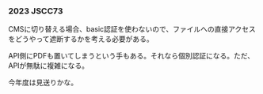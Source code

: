 
### 2023 JSCC73

CMSに切り替える場合、basic認証を使わないので、ファイルへの直接アクセスをどうやって遮断するかを考える必要がある。

API側にPDFも置いてしまうという手もある。それなら個別認証になる。ただ、APIが無駄に複雑になる。

今年度は見送りかな。